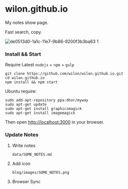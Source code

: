 
# wilon.github.io

My notes show page.

Fast search, copy.

![de0513d0-1a1c-11e7-9b86-9200f3b3ba63 1](https://cloud.githubusercontent.com/assets/7512755/24697169/bc5ab936-1a1e-11e7-91f4-9c449892e51c.gif)


### Install && Start

Require Latest `nodejs` + `npm` + `gulp`

```shell
git clone https://github.com/wilon/wilon.github.io.git
cd wilon.github.io
npm install && npm start
```

Ubuntu require:

```shell
sudo add-apt-repository ppa:dhor/myway
sudo apt-get update
sudo apt-get install graphicsmagick
sudo apt-get install imagemagick
```

Then open [http://localhost:3000](http://localhost:3000) in your browser.

### Update Notes

1. Write notes

    `data/SOME_NOTES.md`

2. Add icon

    `blog/images/SOME_NOTES.png`

3. Browser Sync
